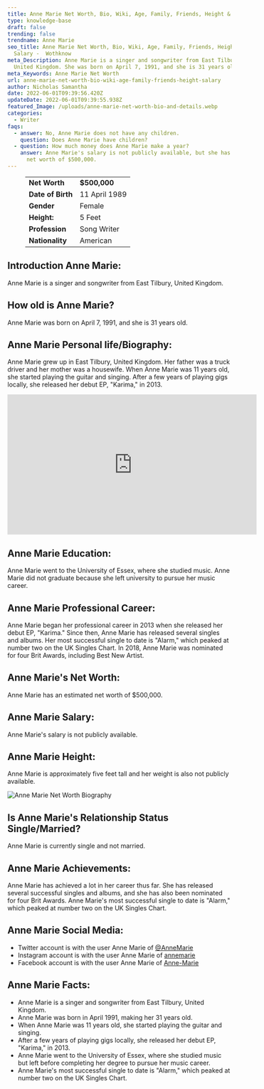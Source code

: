 ```yaml
---
title: Anne Marie Net Worth, Bio, Wiki, Age, Family, Friends, Height & Salary
type: knowledge-base
draft: false
trending: false
trendname: Anne Marie
seo_title: Anne Marie Net Worth, Bio, Wiki, Age, Family, Friends, Height &
  Salary -  Wothknow
meta_Description: Anne Marie is a singer and songwriter from East Tilbury,
  United Kingdom. She was born on April 7, 1991, and she is 31 years old.
meta_Keywords: Anne Marie Net Worth
url: anne-marie-net-worth-bio-wiki-age-family-friends-height-salary
author: Nicholas Samantha
date: 2022-06-01T09:39:56.420Z
updateDate: 2022-06-01T09:39:55.938Z
featured_Image: /uploads/anne-marie-net-worth-bio-and-details.webp
categories:
  - Writer
faqs:
  - answer: No, Anne Marie does not have any children.
    question: Does Anne Marie have children?
  - question: How much money does Anne Marie make a year?
    answer: Anne Marie's salary is not publicly available, but she has an estimated
      net worth of $500,000.
---
```

<figure class="wp-block-table is-style-stripes">
  <table>
    <tbody>
      <tr>
        <td>
          <strong>Net Worth</strong>
        </td>
        <td>
          <strong>$500,000</strong>
        </td>
      </tr>
      <tr>
        <td>
          <strong>Date of Birth</strong>
        </td>
        <td>11 April 1989</td>
      </tr>
      <tr>
        <td>
          <strong>Gender</strong>
        </td>
        <td>Female</td>
      </tr>
      <tr>
        <td>
          <strong>Height:</strong>
        </td>
        <td>5 Feet</td>
      </tr>
      <tr>
        <td>
          <strong>Profession</strong>
        </td>
        <td>Song Writer</td>
      </tr>
      <tr>
        <td>
          <strong>Nationality</strong>
        </td>
        <td>American</td>
      </tr>
    </tbody>
  </table>
</figure>

##  **Introduction Anne Marie:**

Anne Marie is a singer and songwriter from East Tilbury, United Kingdom.

## **How old is Anne Marie?**

Anne Marie was born on April 7, 1991, and she is 31 years old.

## **Anne Marie Personal life/Biography:**

Anne Marie grew up in East Tilbury, United Kingdom. Her father was a truck driver and her mother was a housewife. When Anne Marie was 11 years old, she started playing the guitar and singing. After a few years of playing gigs locally, she released her debut EP, "Karima," in 2013.

<iframe width="560" height="315" src="https://www.youtube.com/embed/w93jNuQhhXE" title="YouTube video player" frameborder="0" allow="accelerometer; autoplay; clipboard-write; encrypted-media; gyroscope; picture-in-picture" allowfullscreen></iframe>

## **Anne Marie Education:**

Anne Marie went to the University of Essex, where she studied music. Anne Marie did not graduate because she left university to pursue her music career.

## **Anne Marie Professional Career:**

Anne Marie began her professional career in 2013 when she released her debut EP, "Karima." Since then, Anne Marie has released several singles and albums. Her most successful single to date is "Alarm," which peaked at number two on the UK Singles Chart. In 2018, Anne Marie was nominated for four Brit Awards, including Best New Artist.

## **Anne Marie's Net Worth:**

 Anne Marie has an estimated net worth of $500,000. 

## **Anne Marie Salary:**

Anne Marie's salary is not publicly available.

## **Anne Marie Height:**

Anne Marie is approximately five feet tall and her weight is also not publicly available.

![Anne Marie Net Worth Biography](/uploads/anne-marie-net-worth.webp)

## **Is Anne Marie's Relationship Status Single/Married?**

Anne Marie is currently single and not married. 

## **Anne Marie Achievements:**

Anne Marie has achieved a lot in her career thus far. She has released several successful singles and albums, and she has also been nominated for four Brit Awards. Anne Marie's most successful single to date is "Alarm," which peaked at number two on the UK Singles Chart.

## **Anne Marie Social Media:**

* Twitter account is with the user Anne Marie of <a href="https://twitter.com/AnneMarie" target="_blank" rel="nofollow" rel="noopener">@AnneMarie</a>
* Instagram account is with the user Anne Marie of <a href="https://www.instagram.com/annemarie/" target="_blank" rel="nofollow" rel="noopener">annemarie</a>
* Facebook account is with the user Anne Marie of <a href="https://www.facebook.com/iamannemarie" target="_blank" rel="nofollow" rel="noopener">Anne-Marie</a>

## **Anne Marie Facts:**

* Anne Marie is a singer and songwriter from East Tilbury, United Kingdom.
* Anne Marie was born in April 1991, making her 31 years old.
* When Anne Marie was 11 years old, she started playing the guitar and singing. 
* After a few years of playing gigs locally, she released her debut EP, "Karima," in 2013.
* Anne Marie went to the University of Essex, where she studied music but left before completing her degree to pursue her music career. 
* Anne Marie's most successful single to date is "Alarm," which peaked at number two on the UK Singles Chart.